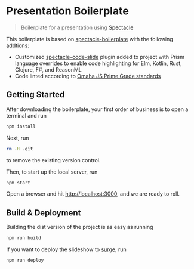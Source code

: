 # Presentation Boilerplate
> Boilerplate for a presentation using [Spectacle](http://formidable.com/open-source/spectacle/)

This boilerplate is based on [spectacle-boilerplate](https://github.com/FormidableLabs/spectacle-boilerplate) with the following addtions:
- Customized [spectacle-code-slide](https://github.com/jamiebuilds/spectacle-code-slide) plugin added to project with Prism language overrides to enable code highlighting for Elm, Kotlin, Rust, Clojure, F#, and ReasonML
- Code linted according to [Omaha JS Prime Grade standards](https://github.com/omahajs/eslint-config-omaha-prime-grade)

## Getting Started

After downloading the boilerplate, your first order of business is to open a terminal and run
```bash
npm install
```

Next, run
```bash
rm -R .git
```
to remove the existing version control.

Then, to start up the local server, run
```bash
npm start
```

Open a browser and hit [http://localhost:3000](http://localhost:3000), and we are ready to roll.

## Build & Deployment

Building the dist version of the project is as easy as running
```bash
npm run build
```

If you want to deploy the slideshow to [surge](http://surge.sh/), run
```bash
npm run deploy
```
